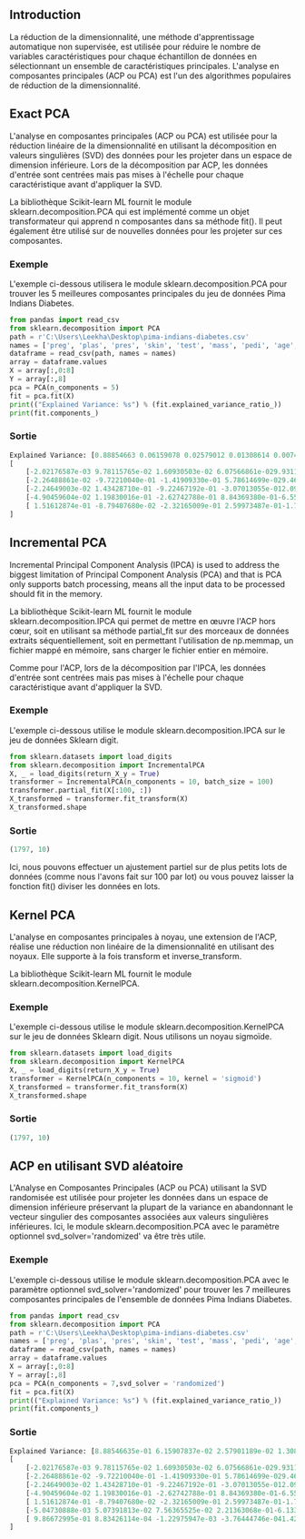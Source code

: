 ## Introduction

La réduction de la dimensionnalité, une méthode d'apprentissage automatique non supervisée, est utilisée pour réduire le nombre de variables caractéristiques pour chaque échantillon de données en sélectionnant un ensemble de caractéristiques principales. L'analyse en composantes principales (ACP ou PCA) est l'un des algorithmes populaires de réduction de la dimensionnalité.

## Exact PCA

L'analyse en composantes principales (ACP ou PCA) est utilisée pour la réduction linéaire de la dimensionnalité en utilisant la décomposition en valeurs singulières (SVD) des données pour les projeter dans un espace de dimension inférieure. Lors de la décomposition par ACP, les données d'entrée sont centrées mais pas mises à l'échelle pour chaque caractéristique avant d'appliquer la SVD.

La bibliothèque Scikit-learn ML fournit le module sklearn.decomposition.PCA qui est implémenté comme un objet transformateur qui apprend n composantes dans sa méthode fit(). Il peut également être utilisé sur de nouvelles données pour les projeter sur ces composantes.

### Exemple

L'exemple ci-dessous utilisera le module sklearn.decomposition.PCA pour trouver les 5 meilleures composantes principales du jeu de données Pima Indians Diabetes.

```python
from pandas import read_csv
from sklearn.decomposition import PCA
path = r'C:\Users\Leekha\Desktop\pima-indians-diabetes.csv'
names = ['preg', 'plas', 'pres', 'skin', 'test', 'mass', 'pedi', 'age', 'class']
dataframe = read_csv(path, names = names)
array = dataframe.values
X = array[:,0:8]
Y = array[:,8]
pca = PCA(n_components = 5)
fit = pca.fit(X)
print(("Explained Variance: %s") % (fit.explained_variance_ratio_))
print(fit.components_)
```

### Sortie

```python
Explained Variance: [0.88854663 0.06159078 0.02579012 0.01308614 0.00744094]
[
    [-2.02176587e-03 9.78115765e-02 1.60930503e-02 6.07566861e-029.93110844e-01 1.40108085e-02 5.37167919e-04 -3.56474430e-03]
    [-2.26488861e-02 -9.72210040e-01 -1.41909330e-01 5.78614699e-029.46266913e-02 -4.69729766e-02 -8.16804621e-04 -1.40168181e-01]
    [-2.24649003e-02 1.43428710e-01 -9.22467192e-01 -3.07013055e-012.09773019e-02 -1.32444542e-01 -6.39983017e-04 -1.25454310e-01]
    [-4.90459604e-02 1.19830016e-01 -2.62742788e-01 8.84369380e-01-6.55503615e-02 1.92801728e-01 2.69908637e-03 -3.01024330e-01]
    [ 1.51612874e-01 -8.79407680e-02 -2.32165009e-01 2.59973487e-01-1.72312241e-04 2.14744823e-02 1.64080684e-03 9.20504903e-01]
]
```

## Incremental PCA

Incremental Principal Component Analysis (IPCA) is used to address the biggest limitation of Principal Component Analysis (PCA) and that is PCA only supports batch processing, means all the input data to be processed should fit in the memory.

La bibliothèque Scikit-learn ML fournit le module sklearn.decomposition.IPCA qui permet de mettre en œuvre l'ACP hors cœur, soit en utilisant sa méthode partial_fit sur des morceaux de données extraits séquentiellement, soit en permettant l'utilisation de np.memmap, un fichier mappé en mémoire, sans charger le fichier entier en mémoire.

Comme pour l'ACP, lors de la décomposition par l'IPCA, les données d'entrée sont centrées mais pas mises à l'échelle pour chaque caractéristique avant d'appliquer la SVD.

### Exemple

L'exemple ci-dessous utilise le module sklearn.decomposition.IPCA sur le jeu de données Sklearn digit.

```python
from sklearn.datasets import load_digits
from sklearn.decomposition import IncrementalPCA
X, _ = load_digits(return_X_y = True)
transformer = IncrementalPCA(n_components = 10, batch_size = 100)
transformer.partial_fit(X[:100, :])
X_transformed = transformer.fit_transform(X)
X_transformed.shape
```

### Sortie

```python
(1797, 10)
```

Ici, nous pouvons effectuer un ajustement partiel sur de plus petits lots de données (comme nous l'avons fait sur 100 par lot) ou vous pouvez laisser la fonction fit() diviser les données en lots.

## Kernel PCA

L'analyse en composantes principales à noyau, une extension de l'ACP, réalise une réduction non linéaire de la dimensionnalité en utilisant des noyaux. Elle supporte à la fois transform et inverse_transform.

La bibliothèque Scikit-learn ML fournit le module sklearn.decomposition.KernelPCA.

### Exemple

L'exemple ci-dessous utilise le module sklearn.decomposition.KernelPCA sur le jeu de données Sklearn digit. Nous utilisons un noyau sigmoïde.

```python
from sklearn.datasets import load_digits
from sklearn.decomposition import KernelPCA
X, _ = load_digits(return_X_y = True)
transformer = KernelPCA(n_components = 10, kernel = 'sigmoid')
X_transformed = transformer.fit_transform(X)
X_transformed.shape
```

### Sortie

```python
(1797, 10)
```

## ACP en utilisant SVD aléatoire

L'Analyse en Composantes Principales (ACP ou PCA) utilisant la SVD randomisée est utilisée pour projeter les données dans un espace de dimension inférieure préservant la plupart de la variance en abandonnant le vecteur singulier des composantes associées aux valeurs singulières inférieures. Ici, le module sklearn.decomposition.PCA avec le paramètre optionnel svd_solver='randomized' va être très utile.

### Exemple

L'exemple ci-dessous utilise le module sklearn.decomposition.PCA avec le paramètre optionnel svd_solver='randomized' pour trouver les 7 meilleures composantes principales de l'ensemble de données Pima Indians Diabetes.

```python
from pandas import read_csv
from sklearn.decomposition import PCA
path = r'C:\Users\Leekha\Desktop\pima-indians-diabetes.csv'
names = ['preg', 'plas', 'pres', 'skin', 'test', 'mass', 'pedi', 'age', 'class']
dataframe = read_csv(path, names = names)
array = dataframe.values
X = array[:,0:8]
Y = array[:,8]
pca = PCA(n_components = 7,svd_solver = 'randomized')
fit = pca.fit(X)
print(("Explained Variance: %s") % (fit.explained_variance_ratio_))
print(fit.components_)
```

### Sortie

```python
Explained Variance: [8.88546635e-01 6.15907837e-02 2.57901189e-02 1.30861374e-027.44093864e-03 3.02614919e-03 5.12444875e-04]
[
    [-2.02176587e-03 9.78115765e-02 1.60930503e-02 6.07566861e-029.93110844e-01 1.40108085e-02 5.37167919e-04 -3.56474430e-03]
    [-2.26488861e-02 -9.72210040e-01 -1.41909330e-01 5.78614699e-029.46266913e-02 -4.69729766e-02 -8.16804621e-04 -1.40168181e-01]
    [-2.24649003e-02 1.43428710e-01 -9.22467192e-01 -3.07013055e-012.09773019e-02 -1.32444542e-01 -6.39983017e-04 -1.25454310e-01]
    [-4.90459604e-02 1.19830016e-01 -2.62742788e-01 8.84369380e-01-6.55503615e-02 1.92801728e-01 2.69908637e-03 -3.01024330e-01]
    [ 1.51612874e-01 -8.79407680e-02 -2.32165009e-01 2.59973487e-01-1.72312241e-04 2.14744823e-02 1.64080684e-03 9.20504903e-01]
    [-5.04730888e-03 5.07391813e-02 7.56365525e-02 2.21363068e-01-6.13326472e-03 -9.70776708e-01 -2.02903702e-03 -1.51133239e-02]
    [ 9.86672995e-01 8.83426114e-04 -1.22975947e-03 -3.76444746e-041.42307394e-03 -2.73046214e-03 -6.34402965e-03 -1.62555343e-01]
]
```